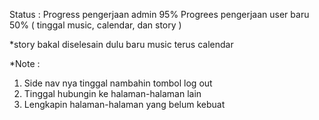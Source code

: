 Status : 
Progress pengerjaan admin 95%
Progrees pengerjaan user baru 50% ( tinggal music, calendar, dan story )

*story bakal diselesain dulu baru music terus calendar

*Note : 

1. Side nav nya tinggal nambahin tombol log out
2. Tinggal hubungin ke halaman-halaman lain
3. Lengkapin halaman-halaman yang belum kebuat
